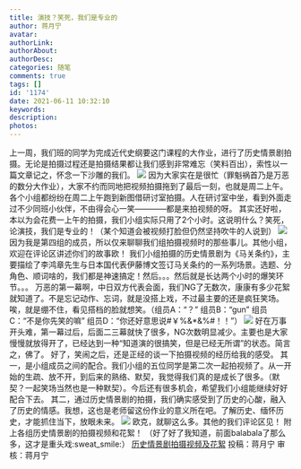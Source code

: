 ```yaml
---
title: 演技？笑死，我们是专业的
author: 蒋月宁
avatar: 
authorLink: 
authorAbout: 
authorDesc: 
categories: 随笔
comments: true
tags: []
id: '1174'
date: 2021-06-11 10:32:10
keywords:
description:
photos:
---
```


上一周，我们班的同学为完成近代史纲要这门课程的大作业，进行了历史情景剧拍摄。无论是拍摄过程还是拍摄结果都让我们感到非常难忘（笑料百出），索性以一篇文章记之，怀念一下沙雕的我们。 ![](https://cdn.jsdelivr.net/gh/aiupc/drawingbed/img/20210611_102059-300x207.jpg) 因为大家实在是很忙（罪魁祸首乃是万恶的数分大作业），大家不约而同地把视频拍摄拖到了最后一刻，也就是周二上午。各个小组都纷纷在周二上午跑到新图借研讨室拍摄。人在研讨室中坐，看到外面走过不少同班小伙伴，不由得会心一笑————都是来拍视频的呀。 其实还好啦，本以为会花费一上午的拍摄，我们小组实际只用了2个小时。这说明什么？笑死，论演技，我们是专业的！（某个知道会被视频打脸但仍然坚持吹牛的人说到） ![](https://cdn.jsdelivr.net/gh/aiupc/drawingbed/img/3f6540c3b5d40c63.gif) 因为我是第四组的成员，所以仅来聊聊我们组拍摄视频时的那些事儿。其他小组，欢迎在评论区讲述你们的故事欧！ 我们小组拍摄的历史情景剧为《马关条约》，主要描绘了李鸿章先生与日本国代表伊藤博文签订马关条约的一系列场景。选题、分角色、顺词啥的，我们都是神速搞定！然后。。。然后就是长达两个小时的爆笑环节。。。 万恶的第一幕啊，中日双方代表会面，我们NG了无数次，康康有多少花絮就知道了。不是忘记动作、忘词，就是没搭上戏，不过最主要的还是疯狂笑场。唉，就是绷不住，看见搭档的脸就想笑。（组员A：“？” 组员B：“gun” 组员C：“不是你先笑的嘛” 组员D：“你还好意思说#￥%&\*&%#！！”） ![](https://cdn.jsdelivr.net/gh/aiupc/drawingbed/img/34e1ca4432115924-216x300.jpg) 好在万事开头难，第一幕过后，后面二三幕就快了很多，NG次数明显减少。主要也是大家慢慢就放得开了，已经达到一种“知道演的很搞笑，但是已经无所谓”的状态。简言之，佛了。 好了，笑闹之后，还是正经的谈一下拍摄视频的经历给我的感受。 其一，是小组成员之间的配合。我们小组的五位同学是第二次一起拍视频了。从一开始的生疏、放不开，到后来的熟络、默契，我觉得我们真的是成长了很多。（默契？一起笑场当然也是一种默契）。今后还有很多机会，希望我们小组能继续好好配合下去。 其二，通过历史情景剧的拍摄，我们确实感受到了历史的心酸，融入了历史的情感。我想，这也是老师留这份作业的意义所在吧。了解历史、缅怀历史，才能抓住当下，放眼未来。 ![](https://cdn.jsdelivr.net/gh/aiupc/drawingbed/img/3f0a76c108f0aef9.jpg) 欧克，就聊这么多。其他的我们评论区见！ 附上各组历史情景剧的拍摄视频和花絮！ （好了好了我知道，前面balabala了那么多，这才是重头戏:sweat\_smile:） [历史情景剧拍摄视频及花絮](https://user.qzone.qq.com/1142894827/photo/V507jf3t18xdRC0fkzoQ3CO8Fa4a5BUG/ "历史情景剧拍摄视频及花絮") 投稿：蒋月宁 审核：蒋月宁